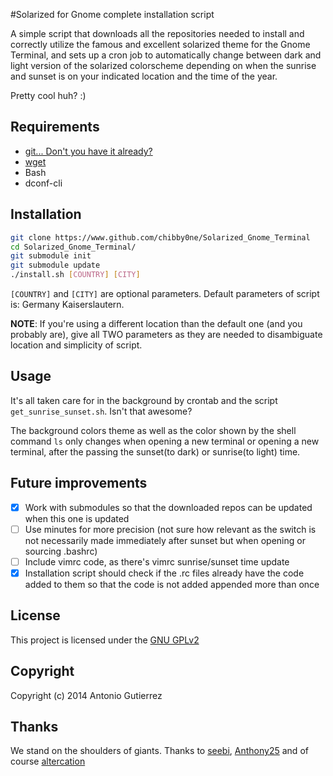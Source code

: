 #Solarized for Gnome complete installation script

A simple script that downloads all the repositories needed to install and correctly utilize the famous and excellent solarized theme for the Gnome Terminal, and sets up a cron job to automatically change between dark and light version of the solarized colorscheme depending on when the sunrise and sunset is on your indicated location and the time of the year.

Pretty cool huh? :) 


## Requirements 

* [git... Don't you have it already?](http://git-scm.com/downloads)
* [wget](https://www.gnu.org/software/wget/)
* Bash
* dconf-cli

## Installation

``` bash
git clone https://www.github.com/chibby0ne/Solarized_Gnome_Terminal
cd Solarized_Gnome_Terminal/
git submodule init
git submodule update
./install.sh [COUNTRY] [CITY]
```

`[COUNTRY]` and `[CITY]` are optional parameters.
Default parameters of script is: Germany Kaiserslautern.

**NOTE**: If you're using a different location than the default one (and you probably are), give all TWO parameters as they are needed to disambiguate location and simplicity of script.


## Usage 

It's all taken care for in the background by crontab and the script `get_sunrise_sunset.sh`. Isn't that awesome? 

The background colors theme as well as the color shown by the shell command `ls` only changes when opening a new terminal or opening a new terminal, after the passing the sunset(to dark) or sunrise(to light) time.

## Future improvements

- [X] Work with submodules so that the downloaded repos can be updated when this one is updated
- [ ] Use minutes for more precision (not sure how relevant as the switch is not necessarily made immediately after sunset but when opening or sourcing .bashrc)
- [ ] Include vimrc code, as there's vimrc sunrise/sunset time update
- [X] Installation script should check if the .rc files already have the code added to them so that the code is not added appended more than once

## License

This project is licensed under the [GNU GPLv2](LICENSE)

## Copyright 

Copyright (c) 2014 Antonio Gutierrez

## Thanks

We stand on the shoulders of giants. 
Thanks to [seebi](https://github.com/seebi), [Anthony25](https://github.com/Anthony25) and of course [altercation](https://github.com/altercation)
